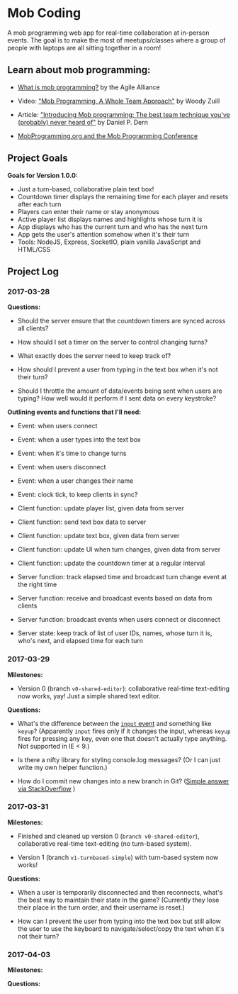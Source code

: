 # Mob Coding

A mob programming web app for real-time collaboration at in-person events. The goal is to make the most of meetups/classes where a group of people with laptops are all sitting together in a room!

## Learn about mob programming:

- [What is mob programming?](https://www.agilealliance.org/glossary/mob-programming/) by the Agile Alliance

- Video: ["Mob Programming, A Whole Team Approach"](https://www.youtube.com/watch?v=8cy64qkgTyI) by Woody Zuill

- Article: ["Introducing Mob programming: The best team technique you've (probably) never heard of"](http://www.infoworld.com/article/2941233/application-development/introducing-mob-programming-the-best-team-technique-youve-probably-never-heard-of.html) by Daniel P. Dern

- [MobProgramming.org and the Mob Programming Conference](http://mobprogramming.org/)

## Project Goals

**Goals for Version 1.0.0:**

- Just a turn-based, collaborative plain text box!
- Countdown timer displays the remaining time for each player and resets after each turn
- Players can enter their name or stay anonymous
- Active player list displays names and highlights whose turn it is
- App displays who has the current turn and who has the next turn
- App gets the user's attention somehow when it's their turn
- Tools: NodeJS, Express, SocketIO, plain vanilla JavaScript and HTML/CSS


## Project Log

### 2017-03-28

**Questions:**

- Should the server ensure that the countdown timers are synced across all clients?

- How should I set a timer on the server to control changing turns?

- What exactly does the server need to keep track of?

- How should I prevent a user from typing in the text box when it's not their turn?

- Should I throttle the amount of data/events being sent when users are typing? How well would it perform if I sent data on every keystroke?

**Outlining events and functions that I'll need:**

- Event: when users connect
- Event: when a user types into the text box
- Event: when it's time to change turns
- Event: when users disconnect
- Event: when a user changes their name
- Event: clock tick, to keep clients in sync?

- Client function: update player list, given data from server
- Client function: send text box data to server
- Client function: update text box, given data from server
- Client function: update UI when turn changes, given data from server
- Client function: update the countdown timer at a regular interval
- Server function: track elapsed time and broadcast turn change event at the right time
- Server function: receive and broadcast events based on data from clients
- Server function: broadcast events when users connect or disconnect
- Server state: keep track of list of user IDs, names, whose turn it is, who's next, and elapsed time for each turn


### 2017-03-29

**Milestones:**

- Version 0 (branch `v0-shared-editor`): collaborative real-time text-editing now works, yay! Just a simple shared text editor.

**Questions:**

- What's the difference between the [`input` event](https://developer.mozilla.org/en-US/docs/Web/Events/input) and something like `keyup`? (Apparently `input` fires only if it changes the input, whereas `keyup` fires for pressing any key, even one that doesn't actually type anything. Not supported in IE < 9.)

- Is there a nifty library for styling console.log messages? (Or I can just write my own helper function.)

- How do I commit new changes into a new branch in Git? ([Simple answer via StackOverflow](http://stackoverflow.com/a/1394804) )


### 2017-03-31

**Milestones:**

- Finished and cleaned up version 0 (`branch v0-shared-editor`), collaborative real-time text-editing (no turn-based system).

- Version 1 (branch `v1-turnbased-simple`) with turn-based system now works!

**Questions:**

- When a user is temporarily disconnected and then reconnects, what's the best way to maintain their state in the game? (Currently they lose their place in the turn order, and their username is reset.)

- How can I prevent the user from typing into the text box but still allow the user to use the keyboard to navigate/select/copy the text when it's not their turn?

### 2017-04-03

**Milestones:**


**Questions:**
